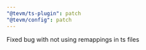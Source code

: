 ```yaml
---
"@tevm/ts-plugin": patch
"@tevm/config": patch
---
```


Fixed bug with not using remappings in ts files
